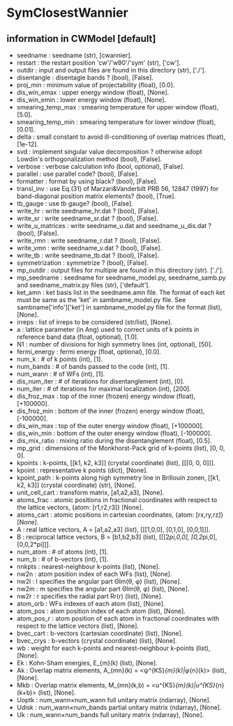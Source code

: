 # SymClosestWannier

## information in CWModel [default]
- seedname          : seedname (str), [cwannier].
- restart           : the restart position 'cw'/'w90'/'sym' (str), ['cw'].
- outdir            : input and output files are found in this directory (str), ['./'].
- disentangle       : disentagle bands ? (bool), [False].
- proj_min          : minimum value of projectability (float), [0.0].
- dis_win_emax      : upper energy window (float), [None].
- dis_win_emin      : lower energy window (float), [None].
- smearing_temp_max : smearing temperature for upper window (float), [5.0].
- smearing_temp_min : smearing temperature for lower window (float), [0.01].
- delta             : small constant to avoid ill-conditioning of overlap matrices (float), [1e-12].
- svd               : implement singular value decomposition ? otherwise adopt Lowdin's orthogonalization method (bool), [False].
- verbose           : verbose calculation info (bool, optional), [False].
- parallel          : use parallel code? (bool), [False].
- formatter         : format by using black? (bool), [False].
- transl_inv        : use Eq.(31) of Marzari&Vanderbilt PRB 56, 12847 (1997) for band-diagonal position matrix elements? (bool), [True].
- tb_gauge          : use tb gauge? (bool), [False].
- write_hr          : write seedname_hr.dat ? (bool), [False].
- write_sr          : write seedname_sr.dat ? (bool), [False].
- write_u_matrices  : write seedname_u.dat and seedname_u_dis.dat ? (bool), [False].
- write_rmn         : write seedname_r.dat ? (bool), [False].
- write_vmn         : write seedname_v.dat ? (bool), [False].
- write_tb          : write seedname_tb.dat ? (bool), [False].
- symmetrization    : symmetrize ? (bool), [False].
- mp_outdir         : output files for multipie are found in this directory (str). ['./'].
- mp_seedname       : seedname for seedname_model.py, seedname_samb.py and seedname_matrix.py files (str), ['default'].
- ket_amn           : ket basis list in the seedname.amn file. The format of each ket must be same as the 'ket' in sambname_model.py file. See sambname['info']['ket'] in sambname_model.py file for the format (list), [None].
- irreps            : list of irreps to be considered (str/list), [None].
- a                 : lattice parameter (in Ang) used to correct units of k points in reference band data (float, optional), [1.0].
- N1                : number of divisions for high symmetry lines (int, optional), [50].
- fermi_energy      : fermi energy (float, optional), [0.0].
- num_k             : # of k points (int), [1].
- num_bands         : # of bands passed to the code (int), [1].
- num_wann          : # of WFs (int), [1].
- dis_num_iter      : # of iterations for disentanglement (int), [0].
- num_iter          : # of iterations for maximal localization (int), [200].
- dis_froz_max      : top of the inner (frozen) energy window (float), [+100000].
- dis_froz_min      : bottom of the inner (frozen) energy window (float), [-100000].
- dis_win_max       : top of the outer energy window (float), [+100000].
- dis_win_min       : bottom of the outer energy window (float), [-100000].
- dis_mix_ratio     : mixing ratio during the disentanglement (float), [0.5].
- mp_grid           : dimensions of the Monkhorst-Pack grid of k-points (list), [0, 0, 0].
- kpoints           : k-points, [[k1, k2, k3]] (crystal coordinate) (list), [[[0, 0, 0]]].
- kpoint            : representative k points (dict), [None].
- kpoint_path       : k-points along high symmetry line in Brillouin zonen, [[k1, k2, k3]] (crystal coordinate) (str), [None].
- unit_cell_cart    : transform matrix, [a1,a2,a3], [None].
- atoms_frac        : atomic positions in fractional coordinates with respect to the lattice vectors, {atom: [r1,r2,r3]} [None].
- atoms_cart        : atomic positions in cartesian coordinates, {atom: [rx,ry,rz]} [None].
- A                 : real lattice vectors, A = [a1,a2,a3] (list), [[[1,0,0], [0,1,0], [0,0,1]]].
- B                 : reciprocal lattice vectors, B = [b1,b2,b3] (list), [[[2*pi,0,0], [0,2*pi,0], [0,0,2*pi]]].
- num_atom          : # of atoms (int), [1].
- num_b             : # of b-vectors (int), [1].
- nnkpts            : nearest-neighbour k-points (list), [None].
- nw2n              : atom position index of each WFs (list), [None].
- nw2l              : l specifies the angular part Θlm(θ, φ) (list), [None].
- nw2m              : m specifies the angular part Θlm(θ, φ) (list), [None].
- nw2r              : r specifies the radial part Rr(r) (list), [None].
- atom_orb          : WFs indexes of each atom (list), [None].
- atom_pos          : atom position index of each atom (list), [None].
- atom_pos_r        : atom position of each atom in fractional coordinates with respect to the lattice vectors (list), [None].
- bvec_cart         : b-vectors (cartesian coordinate) (list), [None].
- bvec_crys         : b-vectors (crystal coordinate) (list), [None].
- wb                :  weight for each k-points and nearest-neighbour k-points (list), [None].
- Ek                : Kohn-Sham energies, E_{m}(k) (list), [None].
- Ak                : Overlap matrix elements, A_{mn}(k) = <ψ^{KS}_{m}(k)|φ_{n}(k)> (list), [None].
- Mkb               : Overlap matrix elements, M_{mn}(k,b) = <u^{KS}_{m}(k)|u^{KS}_{n}(k+b)> (list), [None].
- Uoptk             : num_wann×num_wann full unitary matrix (ndarray), [None].
- Udisk             : num_wann×num_bands partial unitary matrix (ndarray), [None].
- Uk                : num_wann×num_bands full unitary matrix (ndarray), [None].
